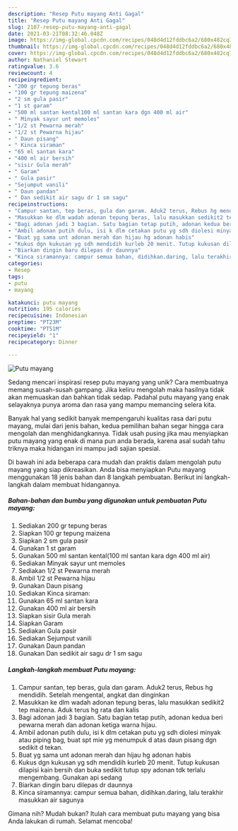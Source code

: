```yaml
---
description: "Resep Putu mayang Anti Gagal"
title: "Resep Putu mayang Anti Gagal"
slug: 2107-resep-putu-mayang-anti-gagal
date: 2021-03-21T08:32:46.048Z
image: https://img-global.cpcdn.com/recipes/048d4d12fddbc6a2/680x482cq70/putu-mayang-foto-resep-utama.jpg
thumbnail: https://img-global.cpcdn.com/recipes/048d4d12fddbc6a2/680x482cq70/putu-mayang-foto-resep-utama.jpg
cover: https://img-global.cpcdn.com/recipes/048d4d12fddbc6a2/680x482cq70/putu-mayang-foto-resep-utama.jpg
author: Nathaniel Stewart
ratingvalue: 3.6
reviewcount: 4
recipeingredient:
- "200 gr tepung beras"
- "100 gr tepung maizena"
- "2 sm gula pasir"
- "1 st garam"
- "500 ml santan kental100 ml santan kara dgn 400 ml air"
- " Minyak sayur unt memoles"
- "1/2 st Pewarna merah"
- "1/2 st Pewarna hijau"
- " Daun pisang"
- " Kinca siraman"
- "65 ml santan kara"
- "400 ml air bersih"
- "sisir Gula merah"
- " Garam"
- " Gula pasir"
- "Sejumput vanili"
- " Daun pandan"
- " Dan sedikit air sagu dr 1 sm sagu"
recipeinstructions:
- "Campur santan, tep beras, gula dan garam. Aduk2 terus, Rebus hg mendidih. Setelah mengental, angkat dan dinginkan"
- "Masukkan ke dlm wadah adonan tepung beras, lalu masukkan sedikit2 tep maizena. Aduk terus hg rata dan kalis"
- "Bagi adonan jadi 3 bagian. Satu bagian tetap putih, adonan kedua beri pewarna merah dan adonan ketiga warna hijau."
- "Ambil adonan putih dulu, isi k dlm cetakan putu yg sdh diolesi minyak atau piping bag, buat spt mie yg menumpuk d atas daun pisang dgn sedikit d tekan."
- "Buat yg sama unt adonan merah dan hijau hg adonan habis"
- "Kukus dgn kukusan yg sdh mendidih kurleb 20 menit. Tutup kukusan dilapisi kain bersih dan buka sedikit tutup spy adonan tdk terlalu mengembang. Gunakan api sedang"
- "Biarkan dingin baru dilepas dr daunnya"
- "Kinca siramannya: campur semua bahan, didihkan.daring, lalu terakhir masukkan air sagunya"
categories:
- Resep
tags:
- putu
- mayang

katakunci: putu mayang 
nutrition: 195 calories
recipecuisine: Indonesian
preptime: "PT23M"
cooktime: "PT51M"
recipeyield: "1"
recipecategory: Dinner

---
```



![Putu mayang](https://img-global.cpcdn.com/recipes/048d4d12fddbc6a2/680x482cq70/putu-mayang-foto-resep-utama.jpg)

Sedang mencari inspirasi resep putu mayang yang unik? Cara membuatnya memang susah-susah gampang. Jika keliru mengolah maka hasilnya tidak akan memuaskan dan bahkan tidak sedap. Padahal putu mayang yang enak selayaknya punya aroma dan rasa yang mampu memancing selera kita.



Banyak hal yang sedikit banyak mempengaruhi kualitas rasa dari putu mayang, mulai dari jenis bahan, kedua pemilihan bahan segar hingga cara mengolah dan menghidangkannya. Tidak usah pusing jika mau menyiapkan putu mayang yang enak di mana pun anda berada, karena asal sudah tahu triknya maka hidangan ini mampu jadi sajian spesial.


Di bawah ini ada beberapa cara mudah dan praktis dalam mengolah putu mayang yang siap dikreasikan. Anda bisa menyiapkan Putu mayang menggunakan 18 jenis bahan dan 8 langkah pembuatan. Berikut ini langkah-langkah dalam membuat hidangannya.

<!--inarticleads1-->

##### Bahan-bahan dan bumbu yang digunakan untuk pembuatan Putu mayang:

1. Sediakan 200 gr tepung beras
1. Siapkan 100 gr tepung maizena
1. Siapkan 2 sm gula pasir
1. Gunakan 1 st garam
1. Gunakan 500 ml santan kental(100 ml santan kara dgn 400 ml air)
1. Sediakan  Minyak sayur unt memoles
1. Sediakan 1/2 st Pewarna merah
1. Ambil 1/2 st Pewarna hijau
1. Gunakan  Daun pisang
1. Sediakan  Kinca siraman:
1. Gunakan 65 ml santan kara
1. Gunakan 400 ml air bersih
1. Siapkan sisir Gula merah
1. Siapkan  Garam
1. Sediakan  Gula pasir
1. Sediakan Sejumput vanili
1. Gunakan  Daun pandan
1. Gunakan  Dan sedikit air sagu dr 1 sm sagu




<!--inarticleads2-->

##### Langkah-langkah membuat Putu mayang:

1. Campur santan, tep beras, gula dan garam. Aduk2 terus, Rebus hg mendidih. Setelah mengental, angkat dan dinginkan
1. Masukkan ke dlm wadah adonan tepung beras, lalu masukkan sedikit2 tep maizena. Aduk terus hg rata dan kalis
1. Bagi adonan jadi 3 bagian. Satu bagian tetap putih, adonan kedua beri pewarna merah dan adonan ketiga warna hijau.
1. Ambil adonan putih dulu, isi k dlm cetakan putu yg sdh diolesi minyak atau piping bag, buat spt mie yg menumpuk d atas daun pisang dgn sedikit d tekan.
1. Buat yg sama unt adonan merah dan hijau hg adonan habis
1. Kukus dgn kukusan yg sdh mendidih kurleb 20 menit. Tutup kukusan dilapisi kain bersih dan buka sedikit tutup spy adonan tdk terlalu mengembang. Gunakan api sedang
1. Biarkan dingin baru dilepas dr daunnya
1. Kinca siramannya: campur semua bahan, didihkan.daring, lalu terakhir masukkan air sagunya




Gimana nih? Mudah bukan? Itulah cara membuat putu mayang yang bisa Anda lakukan di rumah. Selamat mencoba!
